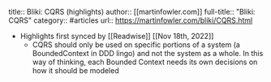 title:: Bliki: CQRS (highlights)
author:: [[martinfowler.com]]
full-title:: "Bliki: CQRS"
category:: #articles
url:: https://martinfowler.com/bliki/CQRS.html

- Highlights first synced by [[Readwise]] [[Nov 18th, 2022]]
	- CQRS should only be used on specific portions of a
	  system (a BoundedContext in DDD lingo) and not the system as a whole. In this
	  way of thinking, each Bounded Context needs its own decisions on how
	  it should be modeled